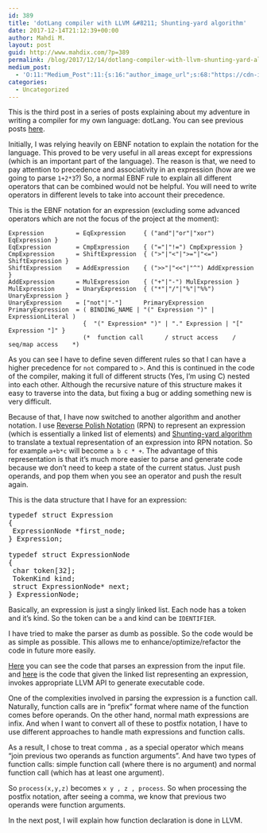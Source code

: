 ```yaml
---
id: 389
title: 'dotLang compiler with LLVM &#8211; Shunting-yard algorithm'
date: 2017-12-14T21:12:39+00:00
author: Mahdi M.
layout: post
guid: http://www.mahdix.com/?p=389
permalink: /blog/2017/12/14/dotlang-compiler-with-llvm-shunting-yard-algorithm/
medium_post:
  - 'O:11:"Medium_Post":11:{s:16:"author_image_url";s:68:"https://cdn-images-1.medium.com/fit/c/200/200/0*a70L__x5V0qVwdcB.jpg";s:10:"author_url";s:26:"https://medium.com/@mahdix";s:11:"byline_name";N;s:12:"byline_email";N;s:10:"cross_link";s:2:"no";s:2:"id";s:12:"2cad730892a6";s:21:"follower_notification";s:3:"yes";s:7:"license";s:19:"all-rights-reserved";s:14:"publication_id";s:2:"-1";s:6:"status";s:6:"public";s:3:"url";s:90:"https://medium.com/@mahdix/dotlang-compiler-with-llvm-shunting-yard-algorithm-2cad730892a6";}'
categories:
  - Uncategorized
---
```

This is the third post in a series of posts explaining about my adventure in writing a compiler for my own language: dotLang. You can see previous posts [here](http://www.mahdix.com/blog/).

Initially, I was relying heavily on EBNF notation to explain the notation for the language. This proved to be very useful in all areas except for expressions (which is an important part of the language). The reason is that, we need to pay attention to precedence and associativity in an expression (how are we going to parse `1+2*3`?) So, a normal EBNF rule to explain all different operators that can be combined would not be helpful. You will need to write operators in different levels to take into account their precedence.

This is the EBNF notation for an expression (excluding some advanced operators which are not the focus of the project at the moment):

    Expression         = EqExpression     { ("and"|"or"|"xor") EqExpression }
    EqExpression       = CmpExpression    { ("="|"!=") CmpExpression }
    CmpExpression      = ShiftExpression  { (">"|"<"|">="|"<=") ShiftExpression }
    ShiftExpression    = AddExpression    { (">>"|"<<"|"^") AddExpression }
    AddExpression      = MulExpression    { ("+"|"-") MulExpression }
    MulExpression      = UnaryExpression  { ("*"|"/"|"%"|"%%") UnaryExpression }
    UnaryExpression    = ["not"|"-"]      PrimaryExpression
    PrimaryExpression  = ( BINDING_NAME | "(" Expression ")" | ExpressionLiteral )
                         {  "(" Expression* ")" | "." Expression | "[" Expression "]" }
                         (*  function call      / struct access    / seq/map access    *)

As you can see I have to define seven different rules so that I can have a higher precedence for `not` compared to `>`. And this is continued in the code of the compiler, making it full of different structs (Yes, I&#8217;m using C) nested into each other. Although the recursive nature of this structure makes it easy to traverse into the data, but fixing a bug or adding something new is very difficult.

Because of that, I have now switched to another algorithm and another notation. I use [Reverse Polish Notation](https://en.wikipedia.org/wiki/Reverse_Polish_notation) (RPN) to represent an expression (which is essentially a linked list of elements) and [Shunting-yard algorithm](https://en.wikipedia.org/wiki/Shunting-yard_algorithm) to translate a textual representation of an expression into RPN notation. So for example `a+b*c` will become `a b c * +`. The advantage of this representation is that it&#8217;s much more easier to parse and generate code because we don&#8217;t need to keep a state of the current status. Just push operands, and pop them when you see an operator and push the result again.

This is the data structure that I have for an expression:

<pre>typedef struct Expression
{
 ExpressionNode *first_node;
} Expression;

typedef struct ExpressionNode
{
 char token[32];
 TokenKind kind;
 struct ExpressionNode* next;
} ExpressionNode;</pre>

Basically, an expression is just a singly linked list. Each node has a token and it&#8217;s kind. So the token can be `a` and kind can be `IDENTIFIER`.

I have tried to make the parser as dumb as possible. So the code would be as simple as possible. This allows me to enhance/optimize/refactor the code in future more easily.

[Here](https://github.com/dotlang/dot/blob/v0.3.0/src/parsers.c#L22) you can see the code that parses an expression from the input file. and [here](https://github.com/dotlang/dot/blob/v0.3.0/src/expression_compiler.c#L6) is the code that given the linked list representing an expression, invokes appropriate LLVM API to generate executable code.

One of the complexities involved in parsing the expression is a function call. Naturally, function calls are in &#8220;prefix&#8221; format where name of the function comes before operands. On the other hand, normal math expressions are infix. And when I want to convert all of these to postfix notation, I have to use different approaches to handle math expressions and function calls.

As a result, I chose to treat comma `,` as a special operator which means &#8220;join previous two operands as function arguments&#8221;. And have two types of function calls: simple function call (where there is no argument) and normal function call (which has at least one argument).

So `process(x,y,z)` becomes `x y , z , process`. So when processing the postfix notation, after seeing a comma, we know that previous two operands were function arguments.

In the next post, I will explain how function declaration is done in LLVM.

&nbsp;

&nbsp;